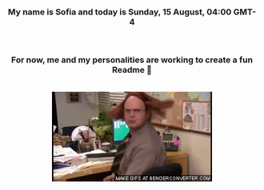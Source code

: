 


<div align="center">
<h3 >My name is Sofia and today is Sunday, 15 August, 04:00 GMT-4</h3><br>
<h3 >For now, me and my personalities are working to create a fun Readme 👋
</h3><br>
<img src='img/dwight.gif' alt='working...'/>
</div>
